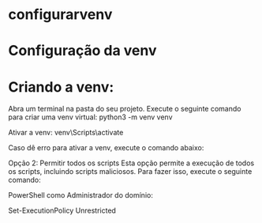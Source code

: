# configurarvenv

# Configuração da venv

# Criando a venv:

Abra um terminal na pasta do seu projeto.
Execute o seguinte comando para criar uma venv virtual: python3 -m venv venv




Ativar a venv: venv\Scripts\activate



Caso dê erro para ativar a venv, execute o comando abaixo:

Opção 2: Permitir todos os scripts
Esta opção permite a execução de todos os scripts, incluindo scripts maliciosos. Para fazer isso, execute o seguinte comando:

PowerShell como Administrador do domínio:

Set-ExecutionPolicy Unrestricted
